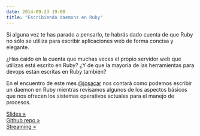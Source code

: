 ```yaml
---
date: 2014-09-23 19:00
title: "Escribiendo daemons en Ruby"
---
```


Si alguna vez te has parado a pensarlo, te habrás dado cuenta de que Ruby no sólo se utiliza para escribir aplicaciones web de forma concisa y elegante.

¿Has caido en la cuenta que muchas veces el propio servidor web que utilizas está escrito en Ruby? ¿Y de que la mayoría de las herramientas para devops están escritas en Ruby también?

En el encuentro de este mes [@josacar](https://twitter.com/josacar) nos contará como podemos escribir un daemon en Ruby mientras revisamos algunos de los aspectos básicos que nos ofrecen los sistemas operativos actuales para el manejo de procesos.

[Slides »](https://github.com/josacar/writing-daemons-in-ruby/blob/master/slides.pdf)  
[Github repo »](https://github.com/josacar/writing-daemons-in-ruby)  
[Streaming »](https://www.youtube.com/watch?v=QfZEX241UuU)
